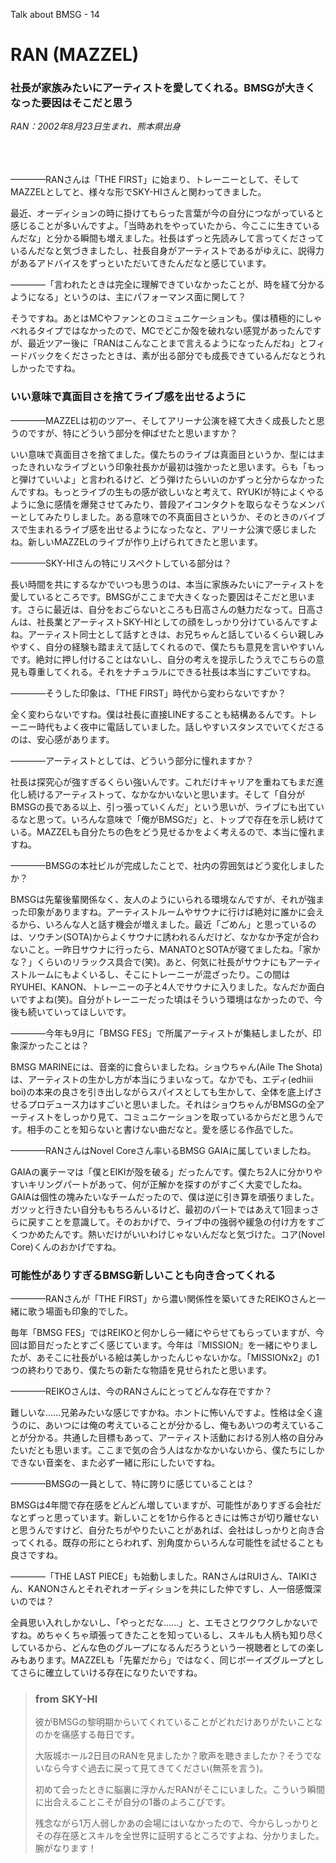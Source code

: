 Talk about BMSG - 14

# RAN (MAZZEL)
### 社長が家族みたいにアーティストを愛してくれる。BMSGが大きくなった要因はそこだと思う

*RAN：2002年8月23日生まれ、熊本県出身*

<br/><br/><br/>
————RANさんは「THE FIRST」に始まり、トレーニーとして、そしてMAZZELとしてと、様々な形でSKY-HIさんと関わってきました。

最近、オーディションの時に掛けてもらった言葉が今の自分につながっていると感じることが多いんですよ。「当時あれをやっていたから、今ここに生きているんだな」と分かる瞬間も増えました。社長はずっと先読みして言ってくださっているんだなと気づきましたし、社長自身がアーティストであるがゆえに、説得力があるアドバイスをずっといただいてきたんだなと感じています。

————「言われたときは完全に理解できていなかったことが、時を経て分かるようになる」というのは、主にパフォーマンス面に関して？

そうですね。あとはMCやファンとのコミュニケーションも。僕は積極的にしゃべれるタイプではなかったので、MCでどこか殻を破れない感覚があったんですが、最近ツアー後に「RANはこんなことまで言えるようになったんだね」とフィードバックをくださったときは、素が出る部分でも成長できているんだなとうれしかったですね。

### いい意味で真面目さを捨てライブ感を出せるように

————MAZZELは初のツアー、そしてアリーナ公演を経て大きく成長したと思うのですが、特にどういう部分を伸ばせたと思いますか？

いい意味で真面目さを捨てました。僕たちのライブは真面目というか、型にはまったきれいなライブという印象社長かが最初は強かったと思います。らも「もっと弾けていいよ」と言われるけど、どう弾けたらいいのかずっと分からなかったんですね。もっとライブの生もの感が欲しいなと考えて、RYUKIが特によくやるように急に感情を爆発させてみたり、普段アイコンタクトを取らなそうなメンバーとしてみたりしました。ある意味での不真面目さというか、そのときのバイブスで生まれるライブ感を出せるようになったなと、アリーナ公演で感じましたね。新しいMAZZELのライブが作り上げられてきたと思います。

————SKY-HIさんの特にリスペクトしている部分は？

長い時間を共にするなかでいつも思うのは、本当に家族みたいにアーティストを愛しているところです。BMSGがここまで大きくなった要因はそこだと思います。さらに最近は、自分をおごらないところも日高さんの魅力だなって。日高さんは、社長業とアーティストSKY-HIとしての顔をしっかり分けているんですよね。アーティスト同士として話すときは、お兄ちゃんと話しているくらい親しみやすく、自分の経験も踏まえて話してくれるので、僕たちも意見を言いやすいんです。絶対に押し付けることはないし、自分の考えを提示したうえでこちらの意見も尊重してくれる。それをナチュラルにできる社長は本当にすごいですね。

————そうした印象は、「THE FIRST」時代から変わらないですか？

全く変わらないですね。僕は社長に直接LINEすることも結構あるんです。トレーニー時代もよく夜中に電話していました。話しやすいスタンスでいてくださるのは、安心感があります。

————アーティストとしては、どういう部分に憧れますか？

社長は探究心が強すぎるくらい強いんです。これだけキャリアを重ねてもまだ進化し続けるアーティストって、なかなかいないと思います。そして「自分がBMSGの長である以上、引っ張っていくんだ」という思いが、ライブにも出ているなと思って。いろんな意味で「俺がBMSGだ」と、トップで存在を示し続けている。MAZZELも自分たちの色をどう見せるかをよく考えるので、本当に憧れますね。

————BMSGの本社ビルが完成したことで、社内の雰囲気はどう変化しましたか？

BMSGは先輩後輩関係なく、友人のようにいられる環境なんですが、それが強まった印象がありますね。アーティストルームやサウナに行けば絶対に誰かに会えるから、いろんな人と話す機会が増えました。最近「ごめん」と思っているのは、ソウチン(SOTA)からよくサウナに誘われるんだけど、なかなか予定が合わないこと。一昨日サウナに行ったら、MANATOとSOTAが寝てましたね。「家かな？」くらいのリラックス具合で(笑)。あと、何気に社長がサウナにもアーティストルームにもよくいるし、そこにトレーニーが混ざったり。この間はRYUHEI、KANON、トレーニーの子と4人でサウナに入りました。なんだか面白いですよね(笑)。自分がトレーニーだった頃はそういう環境はなかったので、今後も続いていってほしいです。

————今年も9月に「BMSG FES」で所属アーティストが集結しましたが、印象深かったことは？

BMSG MARINEには、音楽的に食らいましたね。ショウちゃん(Aile The Shota)は、アーティストの生かし方が本当にうまいなって。なかでも、エディ(edhiii boi)の本来の良さを引き出しながらスパイスとしても生かして、全体を底上げさせるプロデュース力はすごいと思いました。それはショウちゃんがBMSGの全アーティストをしっかり見て、コミュニケーションを取っているからだと思うんです。相手のことを知らないと書けない曲だなと。愛を感じる作品でした。

————RANさんはNovel Coreさん率いるBMSG GAIAに属していましたね。

GAIAの裏テーマは「僕とEIKIが殻を破る」だったんです。僕たち2人に分かりやすいキリングパートがあって、何が正解かを探すのがすごく大変でしたね。GAIAは個性の塊みたいなチームだったので、僕は逆に引き算を頑張りました。ガツッと行きたい自分ももちろんいるけど、最初のパートではあえて1回まっさらに戻すことを意識して。そのおかげで、ライブ中の強弱や緩急の付け方をすごくつかめたんです。熱いだけがいいわけじゃないんだなと気づけた。コア(Novel Core)くんのおかげですね。

### 可能性がありすぎるBMSG新しいことも向き合ってくれる

————RANさんが「THE FIRST」から濃い関係性を築いてきたREIKOさんと一緒に歌う場面も印象的でした。

毎年「BMSG FES」ではREIKOと何かしら一緒にやらせてもらっていますが、今回は節目だったとすごく感じています。今年は『MISSION』を一緒にやりましたが、あそこに社長がいる絵は美しかったんじゃないかな。「MISSIONx2」の1つの終わりであり、僕たちの新たな物語を見せられたと思います。

————REIKOさんは、今のRANさんにとってどんな存在ですか？

難しいな......兄弟みたいな感じですかね。ホントに怖いんですよ。性格は全く違うのに、あいつには俺の考えていることが分かるし、俺もあいつの考えていることが分かる。共通した目標もあって、アーティスト活動における別人格の自分みたいだとも思います。ここまで気の合う人はなかなかいないから、僕たちにしかできない音楽を、また必ず一緒に形にしたいですね。

————BMSGの一員として、特に誇りに感じていることは？

BMSGは4年間で存在感をどんどん増していますが、可能性がありすぎる会社だなとずっと思っています。新しいことを1から作るときには怖さが切り離せないと思うんですけど、自分たちがやりたいことがあれば、会社はしっかりと向き合ってくれる。既存の形にとらわれず、別角度からいろんな可能性を試せることも良さですね。

————「THE LAST PIECE」も始動しました。RANさんはRUIさん、TAIKIさん、KANONさんとそれぞれオーディションを共にした仲ですし、人一倍感慨深いのでは？

全員思い入れしかないし、「やっとだな......」と、エモさとワクワクしかないですね。めちゃくちゃ頑張ってきたことを知っているし、スキルも人柄も知り尽くしているから、どんな色のグループになるんだろうという一視聴者としての楽しみもあります。MAZZELも「先輩だから」ではなく、同じボーイズグループとしてさらに確立していける存在になりたいですね。



> ### from SKY-HI
> 
> 彼がBMSGの黎明期からいてくれていることがどれだけありがたいことなのかを痛感する毎日です。
> 
> 大阪城ホール2日目のRANを見ましたか？歌声を聴きましたか？そうでないなら今すぐ過去に戻って見てきてください(無茶を言う)。
> 
> 初めて会ったときに脳裏に浮かんだRANがそこにいました。こういう瞬間に出合えることこそが自分の1番のよろこびです。
> 
> 残念ながら1万人弱しかあの会場にはいなかったので、今からしっかりとその存在感とスキルを全世界に証明するところですよね、分かりました。腕がなります！
> 


